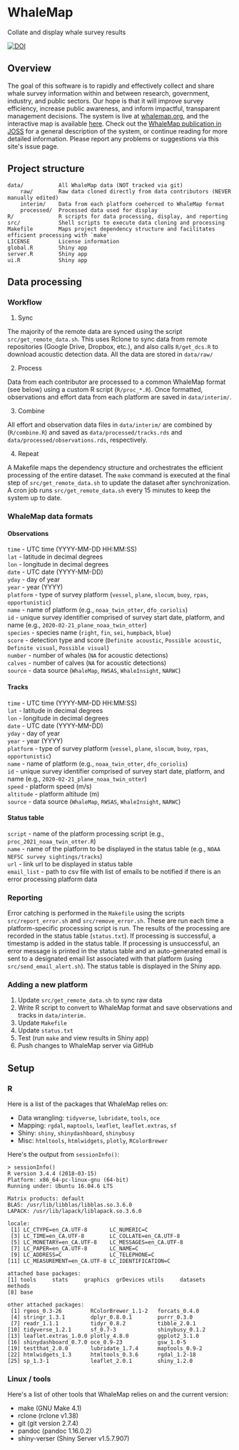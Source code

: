 # WhaleMap
Collate and display whale survey results

[![DOI](https://joss.theoj.org/papers/10.21105/joss.03094/status.svg)](https://doi.org/10.21105/joss.03094)

## Overview

The goal of this software is to rapidly and effectively collect and share whale survey information within and between research, government, industry, and public sectors. Our hope is that it will improve survey efficiency, increase public awareness, and inform impactful, transparent management decisions. The system is live at [whalemap.org](https://whalemap.org/), and the interactive map is available [here](https://whalemap.org/WhaleMap). Check out the [WhaleMap publication in JOSS](https://doi.org/10.21105/joss.03094) for a general description of the system, or continue reading for more detailed information. Please report any problems or suggestions via this site's issue page. 

## Project structure

```
data/           All WhaleMap data (NOT tracked via git)
    raw/        Raw data cloned directly from data contributors (NEVER manually edited)
    interim/    Data from each platform coeherced to WhaleMap format
    processed/  Processed data used for display
R/              R scripts for data processing, display, and reporting
src/            Shell scripts to execute data cloning and processing
Makefile        Maps project dependency structure and facilitates efficient processing with `make`
LICENSE         License information
global.R        Shiny app
server.R        Shiny app
ui.R            Shiny app
```

## Data processing

### Workflow

1. Sync

The majority of the remote data are synced using the script `src/get_remote_data.sh`. This uses Rclone to sync data from remote repositories (Google Drive, Dropbox, etc.), and also calls `R/get_dcs.R` to download acoustic detection data. All the data are stored in `data/raw/`

2. Process 

Data from each contributor are processed to a common WhaleMap format (see below) using a custom R script (`R/proc_*.R`). Once formatted, observations and effort data from each platform are saved in `data/interim/`.

3. Combine 

All effort and observation data files in `data/interim/` are combined by (`R/combine.R`) and saved as `data/processed/tracks.rds` and `data/processed/observations.rds`, respectively.

4. Repeat

A Makefile maps the dependency structure and orchestrates the efficient processing of the entire dataset. The `make` command is executed at the final step of `src/get_remote_data.sh` to update the dataset after synchronization. A cron job runs `src/get_remote_data.sh` every 15 minutes to keep the system up to date.

### WhaleMap data formats

#### Observations

`time` - UTC time (YYYY-MM-DD HH:MM:SS)  
`lat` - latitude in decimal degrees  
`lon` - longitude in decimal degrees  
`date` - UTC date (YYYY-MM-DD)  
`yday` - day of year  
`year` - year (YYYY)  
`platform` - type of survey platform (`vessel`, `plane`, `slocum`, `buoy`, `rpas`, `opportunistic`)  
`name` - name of platform (e.g., `noaa_twin_otter`, `dfo_coriolis`)  
`id` - unique survey identifier comprised of survey start date, platform, and name (e.g., `2020-02-21_plane_noaa_twin_otter`)  
`species` - species name (`right`, `fin`, `sei`, `humpback`, `blue`)  
`score` - detection type and score (`Definite acoustic`, `Possible acoustic`, `Definite visual`, `Possible visual`)  
`number` - number of whales (`NA` for acoustic detections)  
`calves` - number of calves (`NA` for acoustic detections)  
`source` - data source (`WhaleMap`, `RWSAS`, `WhaleInsight`, `NARWC`)  

#### Tracks

`time` - UTC time (YYYY-MM-DD HH:MM:SS)  
`lat` - latitude in decimal degrees  
`lon` - longitude in decimal degrees  
`date` - UTC date (YYYY-MM-DD)  
`yday` - day of year  
`year` - year (YYYY)  
`platform` - type of survey platform (`vessel`, `plane`, `slocum`, `buoy`, `rpas`, `opportunistic`)  
`name` - name of platform (e.g., `noaa_twin_otter`, `dfo_coriolis`)  
`id` - unique survey identifier comprised of survey start date, platform, and name (e.g., `2020-02-21_plane_noaa_twin_otter`)  
`speed` - platform speed (m/s)  
`altitude` - platform altitude (m)  
`source` - data source (`WhaleMap`, `RWSAS`, `WhaleInsight`, `NARWC`)  

#### Status table

`script` - name of the platform processing script (e.g., `proc_2021_noaa_twin_otter.R`)  
`name` - name of the platform to be displayed in the status table (e.g., `NOAA NEFSC survey sightings/tracks`)  
`url` - link url to be displayed in status table  
`email_list` - path to csv file with list of emails to be notified if there is an error processing platform data  
 
### Reporting

Error catching is performed in the `Makefile` using the scripts `src/report_error.sh` and `src/remove_error.sh`. These are run each time a platform-specific processing script is run. The results of the processing are recorded in the status table (`status.txt`). If processing is successful, a timestamp is added in the status table. If processing is unsuccessful, an error message is printed in the status table and an auto-generated email is sent to a designated email list associated with that platform (using `src/send_email_alert.sh`). The status table is displayed in the Shiny app.

### Adding a new platform

1. Update `src/get_remote_data.sh` to sync raw data  
2. Write R script to convert to WhaleMap format and save observations and tracks in `data/interim.`  
3. Update `Makefile`  
4. Update `status.txt`  
5. Test (run `make` and view results in Shiny app)  
6. Push changes to WhaleMap server via GitHub  

## Setup

### R

Here is a list of the packages that WhaleMap relies on:
- Data wrangling: `tidyverse`, `lubridate`, `tools`, `oce`   
- Mapping: `rgdal`, `maptools`, `leaflet`, `leaflet.extras`, `sf`   
- Shiny: `shiny`, `shinydashboard`, `shinybusy`   
- Misc: `htmltools`, `htmlwidgets`, `plotly`, `RColorBrewer`

Here's the output from `sessionInfo()`:
```
> sessionInfo()
R version 3.4.4 (2018-03-15)
Platform: x86_64-pc-linux-gnu (64-bit)
Running under: Ubuntu 16.04.6 LTS

Matrix products: default
BLAS: /usr/lib/libblas/libblas.so.3.6.0
LAPACK: /usr/lib/lapack/liblapack.so.3.6.0

locale:
 [1] LC_CTYPE=en_CA.UTF-8       LC_NUMERIC=C              
 [3] LC_TIME=en_CA.UTF-8        LC_COLLATE=en_CA.UTF-8    
 [5] LC_MONETARY=en_CA.UTF-8    LC_MESSAGES=en_CA.UTF-8   
 [7] LC_PAPER=en_CA.UTF-8       LC_NAME=C                 
 [9] LC_ADDRESS=C               LC_TELEPHONE=C            
[11] LC_MEASUREMENT=en_CA.UTF-8 LC_IDENTIFICATION=C       

attached base packages:
[1] tools     stats     graphics  grDevices utils     datasets  methods  
[8] base     

other attached packages:
 [1] rgeos_0.3-26         RColorBrewer_1.1-2   forcats_0.4.0       
 [4] stringr_1.3.1        dplyr_0.8.0.1        purrr_0.3.0         
 [7] readr_1.1.1          tidyr_0.8.2          tibble_2.0.1        
[10] tidyverse_1.2.1      sf_0.7-3             shinybusy_0.1.2     
[13] leaflet.extras_1.0.0 plotly_4.8.0         ggplot2_3.1.0       
[16] shinydashboard_0.7.0 oce_0.9-23           gsw_1.0-5           
[19] testthat_2.0.0       lubridate_1.7.4      maptools_0.9-2      
[22] htmlwidgets_1.3      htmltools_0.3.6      rgdal_1.2-18        
[25] sp_1.3-1             leaflet_2.0.1        shiny_1.2.0  
```

### Linux / tools

Here's a list of other tools that WhaleMap relies on and the current version:
- make (GNU Make 4.1)
- rclone (rclone v1.38)
- git (git version 2.7.4)
- pandoc (pandoc 1.16.0.2)
- shiny-verser (Shiny Server v1.5.7.907)